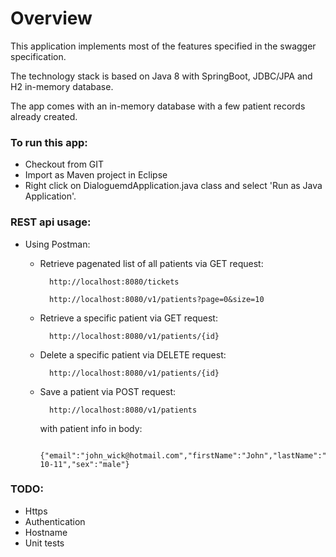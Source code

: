# Overview

This application implements most of the features specified in the swagger specification.

The technology stack is based on Java 8 with SpringBoot, JDBC/JPA and H2 in-memory database.

The app comes with an in-memory database with a few patient records already created.

### To run this app:
- Checkout from GIT
- Import as Maven project in Eclipse
- Right click on DialoguemdApplication.java class and select 'Run as Java Application'.


### REST api usage:
- Using Postman:
	- Retrieve pagenated list of all patients via GET request:
	
			http://localhost:8080/tickets
	
			http://localhost:8080/v1/patients?page=0&size=10

	- Retrieve a specific patient via GET request:
	
			http://localhost:8080/v1/patients/{id}

	- Delete a specific patient via DELETE request:
	
			http://localhost:8080/v1/patients/{id}

	- Save a patient via POST request:
	
			http://localhost:8080/v1/patients 
			
		with patient info in body: 
		
			{"email":"john_wick@hotmail.com","firstName":"John","lastName":"Wick","birthDate":"1980-10-11","sex":"male"}

### TODO:
- Https
- Authentication
- Hostname
- Unit tests
